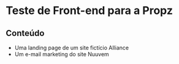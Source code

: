 # Teste de Front-end para a Propz

## Conteúdo

* Uma landing page de um site fictício Alliance
* Um e-mail marketing do site Nuuvem
